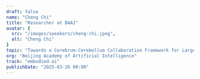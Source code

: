 ```yaml
---
draft: false
name: "Cheng Chi"
title: "Researcher at BAAI"
avatar: {
  src: "/images/speakers/cheng-chi.jpeg",
  alt: "Cheng Chi"
}
topic: "Towards a Cerebrum-Cerebellum Collaboration Framework for Large Embodied Models"
org: "Beijing Academy of Artificial Intelligence"
track: "embodied-ai"
publishDate: "2025-03-26 00:00"
---
```

